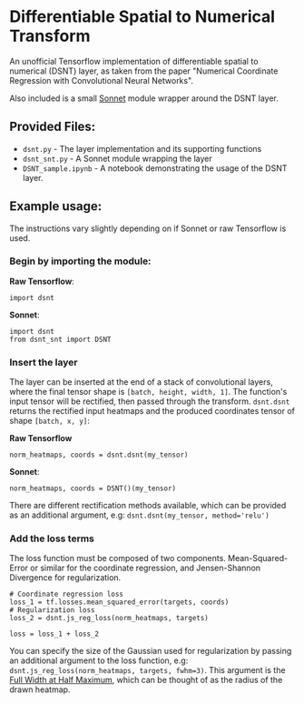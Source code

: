 # Differentiable Spatial to Numerical Transform
An unofficial Tensorflow implementation of differentiable spatial to numerical (DSNT) layer, as taken from the paper "Numerical Coordinate Regression with Convolutional Neural Networks". 

Also included is a small [Sonnet](https://github.com/deepmind/sonnet) module wrapper around the DSNT layer.

## Provided Files:

- `dsnt.py` - The layer implementation and its supporting functions
- `dsnt_snt.py` - A Sonnet module wrapping the layer
- `DSNT_sample.ipynb` - A notebook demonstrating the usage of the DSNT layer.


## Example usage:
The instructions vary slightly depending on if Sonnet or raw Tensorflow is used.
### Begin by importing the module:

**Raw Tensorflow**:
```
import dsnt
```
**Sonnet**:
```
import dsnt
from dsnt_snt import DSNT
```

### Insert the layer
The layer can be inserted at the end of a stack of convolutional layers, where the final tensor shape is `[batch, height, width, 1]`.
The function's input tensor will be rectified, then passed through the transform. `dsnt.dsnt` returns the rectified input heatmaps and the produced coordinates tensor of shape `[batch, x, y]`:

**Raw Tensorflow**
```
norm_heatmaps, coords = dsnt.dsnt(my_tensor)
```
**Sonnet**:
```
norm_heatmaps, coords = DSNT()(my_tensor)
```

There are different rectification methods available, which can be provided as an additional argument, e.g: `dsnt.dsnt(my_tensor, method='relu')`


### Add the loss terms
The loss function must be composed of two components. Mean-Squared-Error or similar for the coordinate regression, and Jensen-Shannon Divergence for regularization.
```
# Coordinate regression loss
loss_1 = tf.losses.mean_squared_error(targets, coords)
# Regularization loss
loss_2 = dsnt.js_reg_loss(norm_heatmaps, targets)

loss = loss_1 + loss_2
```
You can specify the size of the Gaussian used for regularization by passing an additional argument to the loss function, e.g: `dsnt.js_reg_loss(norm_heatmaps, targets, fwhm=3)`. This argument is the [Full Width at Half Maximum](https://en.wikipedia.org/wiki/Full_width_at_half_maximum), which can be thought of as the radius of the drawn heatmap.
